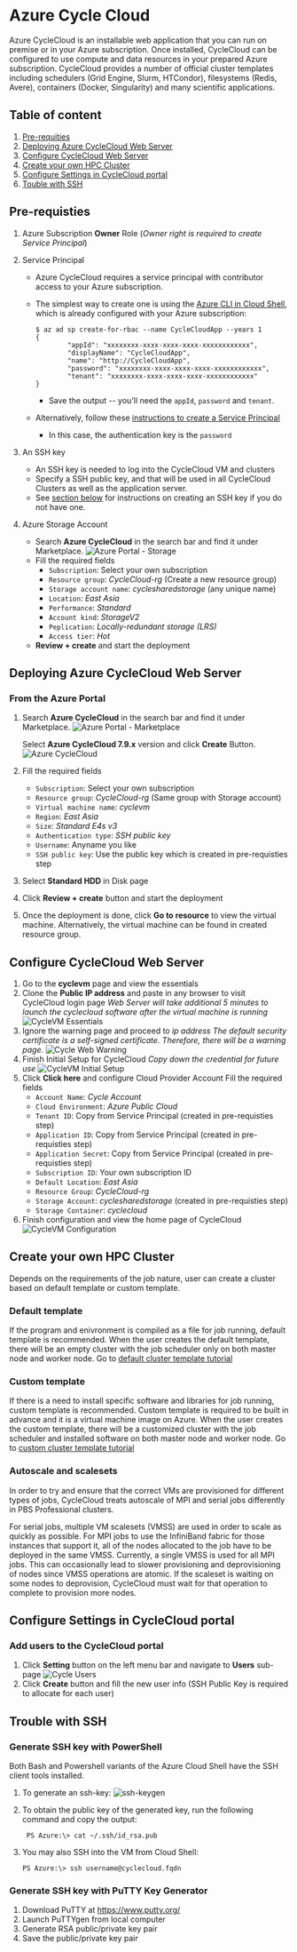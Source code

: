 # Azure Cycle Cloud
Azure CycleCloud is an installable web application that you can run on premise or in your Azure subscription. Once installed, CycleCloud can be configured to use compute and data resources in your prepared Azure subscription. CycleCloud provides a number of official cluster templates including schedulers (Grid Engine, Slurm, HTCondor), filesystems (Redis, Avere), containers (Docker, Singularity) and many scientific applications. 

## Table of content
1. [Pre-requities](#pre-requisties)
2. [Deploying Azure CycleCloud Web Server](#deploying-azure-cycleCloud-web-server)
3. [Configure CycleCloud Web Server](#configure-cycleCloud-web-server)
4. [Create your own HPC Cluster](#create-your-own-hpc-cluster)
5. [Configure Settings in CycleCloud portal](#configure-settings-in-cyclecloud-portal)
6. [Touble with SSH](#trouble-with-ssh)

## Pre-requisties
1. Azure Subscription **Owner** Role (*Owner right is required to create Service Principal*)
2. Service Principal
    - Azure CycleCloud requires a service principal with contributor access to your Azure subscription. 

    - The simplest way to create one is using the [Azure CLI in Cloud Shell](https://shell.azure.com), which is already configured with your Azure subscription:
        ```
        $ az ad sp create-for-rbac --name CycleCloudApp --years 1
        {
                "appId": "xxxxxxxx-xxxx-xxxx-xxxx-xxxxxxxxxxxx",
                "displayName": "CycleCloudApp",
                "name": "http://CycleCloudApp",
                "password": "xxxxxxxx-xxxx-xxxx-xxxx-xxxxxxxxxxxx",
                "tenant": "xxxxxxxx-xxxx-xxxx-xxxx-xxxxxxxxxxxx"
        }
        ```
        - Save the output -- you'll need the `appId`, `password` and `tenant`. 

    - Alternatively, follow these [instructions to create a Service Principal](https://docs.microsoft.com/en-us/azure/azure-resource-manager/resource-group-create-service-principal-portal) 
        -  In this case, the authentication key is the `password`

3. An SSH key

    - An SSH key is needed to log into the CycleCloud VM and clusters
    - Specify a SSH public key, and that will be used in all CycleCloud Clusters as well as the application server.
    - See [section below](#trouble-with-ssh) for instructions on creating an SSH key if you do not have one.

4. Azure Storage Account
    - Search **Azure CycleCloud** in the search bar and find it under Marketplace.
    ![Azure Portal - Storage](/images/cyclecloud_storageac.png)
    - Fill the required fields
        - `Subscription`: Select your own subscription
        - `Resource group`: *CycleCloud-rg* (Create a new resource group)
        - `Storage account name`: *cyclesharedstorage* (any unique name)
        - `Location`: *East Asia*
        - `Performance`: *Standard*
        - `Account kind`: *StorageV2*
        - `Peplication`: *Locally-redundant storage (LRS)*
        - `Access tier`: *Hot*
    - **Review + create** and start the deployment

## Deploying Azure CycleCloud Web Server
### From the Azure Portal
1. Search **Azure CycleCloud** in the search bar and find it under Marketplace.
    ![Azure Portal - Marketplace](/images/cyclecloud_marketplace.png)

    Select **Azure CycleCloud 7.9.x** version and click **Create** Button.
    ![Azure CycleCloud](/images/cyclecloud_description.png)
2. Fill the required fields 
    - `Subscription`: Select your own subscription
    - `Resource group`: *CycleCloud-rg* (Same group with Storage account)
    - `Virtual machine name`: *cyclevm*
    - `Region`: *East Asia*
    - `Size`: *Standard E4s v3*
    - `Authentication type`: *SSH public key*
    - `Username`: Anyname you like
    - `SSH public key`: Use the public key which is created in pre-requisties step
3. Select **Standard HDD** in Disk page
4. Click **Review + create** button and start the deployment
5. Once the deployment is done, click **Go to resource** to view the virtual machine. Alternatively, the virtual machine can be found in created resource group.

## Configure CycleCloud Web Server
1. Go to the **cyclevm** page and view the essentials
2. Clone the **Public IP address** and paste in any browser to visit CycleCloud login page
    *Web Server will take additional 5 minutes to launch the cyclecloud software after the virtual machine is running*
    ![CycleVM Essentials](/images/cyclecloud_vm.png)
3. Ignore the warning page and proceed to *ip address* 
    *The default security certificate is a self-signed certificate. Therefore, there will be a warning page.*
    ![Cycle Web Warning](/images/cyclecloud_warning.png)
4. Finish Initial Setup for CycleCloud
    *Copy down the credential for future use*
    ![CycleVM Initial Setup](/images/cyclecloud_initialsetup.png)
5. Click **Click here** and configure Cloud Provider Account
    Fill the required fields
    - `Account Name`: *Cycle Account*
    - `Cloud Environment`: *Azure Public Cloud*
    - `Tenant ID`: Copy from Service Principal (created in pre-requisties step)
    - `Application ID`: Copy from Service Principal (created in pre-requisties step)
    - `Application Secret`: Copy from Service Principal (created in pre-requisties step)
    - `Subscription ID`: Your own subscription ID
    - `Default Location`: *East Asia*
    - `Resource Group`: *CycleCloud-rg*
    - `Storage Account`: *cyclesharedstorage* (created in pre-requisties step)
    - `Storage Container`: *cyclecloud*
6. Finish configuration and view the home page of CycleCloud 
    ![CycleVM Configuration](/images/cyclecloud_home.png)

## Create your own HPC Cluster
Depends on the requirements of the job nature, user can create a cluster based on default template or custom template. 
### Default template
If the program and enivronment is compiled as a file for job running, default template is recommended. When the user creates the default template, there will be an empty cluster with the job scheduler only on both master node and worker node. 
Go to [default cluster template tutorial](https://docs.microsoft.com/en-us/azure/cyclecloud/quickstart-create-and-run-cluster)

### Custom template
If there is a need to install specific software and libraries for job running, custom template is recommended. Custom template is required to be built in advance and it is a virtual machine image on Azure. When the user creates the custom template, there will be a customized cluster with the job scheduler and installed software on both master node and worker node. 
Go to [custom cluster template tutorial](https://github.com/antong-git/AzureCycleCloud/tree/master/custom_cluster_template_tutorial)

### Autoscale and scalesets
In order to try and ensure that the correct VMs are provisioned for different types of jobs, CycleCloud treats autoscale of MPI and serial jobs differently in PBS Professional clusters. 

For serial jobs, multiple VM scalesets (VMSS) are used in order to scale as quickly as possible. For MPI jobs to use the InfiniBand fabric for those instances that support it, all of the nodes allocated to the job have to be deployed in the same VMSS. Currently, a single VMSS is used for all MPI jobs. This can occasionally lead to slower provisioning and deprovisioning of nodes since VMSS operations are atomic. If the scaleset is waiting on some nodes to deprovision, CycleCloud must wait for that operation to complete to provision more nodes.

## Configure Settings in CycleCloud portal
### Add users to the CycleCloud portal
1. Click **Setting** button on the left menu bar and navigate to **Users** sub-page
![Cycle Users](images/cyclecloud_users.png)
2. Click **Create** button and fill the new user info (SSH Public Key is required to allocate for each user)

## Trouble with SSH
### Generate SSH key with PowerShell 
Both Bash and Powershell variants of the Azure Cloud Shell have the SSH client tools installed.
1. To generate an ssh-key:
![ssh-keygen](images/powershell-ssh-keygen.png)
2. To obtain the public key of the generated key, run the following command and copy the output:

        PS Azure:\> cat ~/.ssh/id_rsa.pub

3. You may also SSH into the VM from Cloud Shell:

       PS Azure:\> ssh username@cyclecloud.fqdn 

### Generate SSH key with PuTTY Key Generator
1. Download PuTTY at https://www.putty.org/
2. Launch PuTTYgen from local computer 
3. Generate RSA public/private key pair
4. Save the public/private key pair 